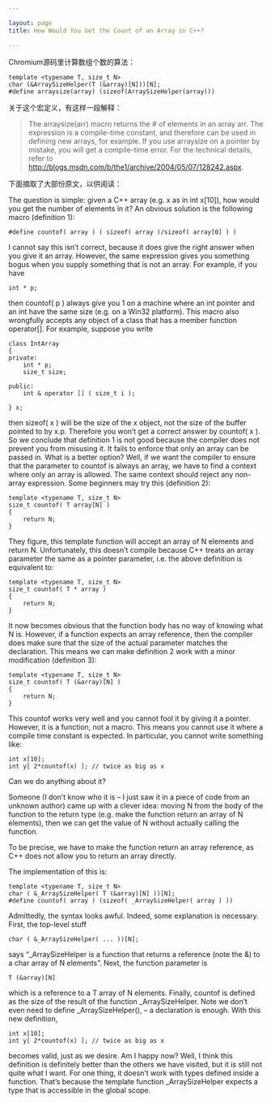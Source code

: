 ```yaml
---

layout: page
title: How Would You Get the Count of an Array in C++?

---
```


Chromium源码里计算数组个数的算法：

    template <typename T, size_t N>
    char (&ArraySizeHelper(T (&array)[N]))[N];
    #define arraysize(array) (sizeof(ArraySizeHelper(array)))

关于这个宏定义，有这样一段解释：

> The arraysize(arr) macro returns the # of elements in an array arr.  The
> expression is a compile-time constant, and therefore can be used in defining
> new arrays, for example.  If you use arraysize on a pointer by mistake, you
> will get a compile-time error.  For the technical details, refer to
> <http://blogs.msdn.com/b/the1/archive/2004/05/07/128242.aspx>.

下面摘取了大部份原文，以供阅读：

The question is simple: given a C++ array (e.g. x as in int x[10]), how would you get the number of elements in it?
An obvious solution is the following macro (definition 1):

    #define countof( array ) ( sizeof( array )/sizeof( array[0] ) )

I cannot say this isn’t correct, because it does give the right answer when you give it an array.  However, the same expression gives you something bogus when you supply something that is not an array.  For example, if you have

    int * p;

then countof( p ) always give you 1 on a machine where an int pointer and an int have the same size (e.g. on a Win32 platform).
This macro also wrongfully accepts any object of a class that has a member function operator[].  For example, suppose you write

    class IntArray
    {
    private:
        int * p;
        size_t size;

    public:
        int & operator [] ( size_t i );

    } x;

then sizeof( x ) will be the size of the x object, not the size of the buffer pointed to by x.p.  Therefore you won’t get a correct answer by countof( x ).
So we conclude that definition 1 is not good because the compiler does not prevent you from misusing it.  It fails to enforce that only an array can be passed in.
What is a better option?
Well, if we want the compiler to ensure that the parameter to countof is always an array, we have to find a context where only an array is allowed.  The same context should reject any non-array expression.
Some beginners may try this (definition 2):

    template <typename T, size_t N>
    size_t countof( T array[N] )
    {
        return N;
    }

They figure, this template function will accept an array of N elements and return N.
Unfortunately, this doesn’t compile because C++ treats an array parameter the same as a pointer parameter, i.e. the above definition is equivalent to:

    template <typename T, size_t N>
    size_t countof( T * array )
    {
        return N;
    }

It now becomes obvious that the function body has no way of knowing what N is.
However, if a function expects an array reference, then the compiler does make sure that the size of the actual parameter matches the declaration.  This means we can make definition 2 work with a minor modification (definition 3):

    template <typename T, size_t N>
    size_t countof( T (&array)[N] )
    {
        return N;
    }

This countof works very well and you cannot fool it by giving it a pointer.  However, it is a function, not a macro.  This means you cannot use it where a compile time constant is expected.  In particular, you cannot write something like:

    int x[10];
    int y[ 2*countof(x) ]; // twice as big as x

Can we do anything about it?

Someone (I don’t know who it is – I just saw it in a piece of code from an unknown author) came up with a clever idea: moving N from the body of the function to the return type (e.g. make the function return an array of N elements), then we can get the value of N without actually calling the function.

To be precise, we have to make the function return an array reference, as C++ does not allow you to return an array directly.

The implementation of this is:

    template <typename T, size_t N>
    char ( &_ArraySizeHelper( T (&array)[N] ))[N];
    #define countof( array ) (sizeof( _ArraySizeHelper( array ) ))

Admittedly, the syntax looks awful.  Indeed, some explanation is necessary.
First, the top-level stuff

    char ( &_ArraySizeHelper( ... ))[N];

says “\_ArraySizeHelper is a function that returns a reference (note the &) to a char array of N elements”.
Next, the function parameter is

    T (&array)[N]

which is a reference to a T array of N elements.
Finally, countof is defined as the size of the result of the function \_ArraySizeHelper.  Note we don’t even need to define \_ArraySizeHelper(), &#x2013; a declaration is enough.
With this new definition,

    int x[10];
    int y[ 2*countof(x) ]; // twice as big as x

becomes valid, just as we desire.
Am I happy now?  Well, I think this definition is definitely better than the others we have visited, but it is still not quite what I want.  For one thing, it doesn’t work with types defined inside a function.  That’s because the template function \_ArraySizeHelper expects a type that is accessible in the global scope.
